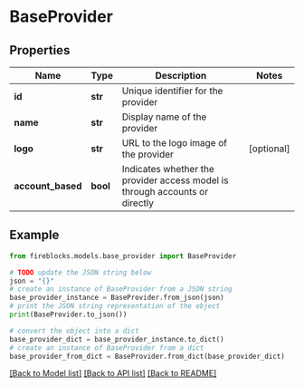 # BaseProvider


## Properties

Name | Type | Description | Notes
------------ | ------------- | ------------- | -------------
**id** | **str** | Unique identifier for the provider | 
**name** | **str** | Display name of the provider | 
**logo** | **str** | URL to the logo image of the provider | [optional] 
**account_based** | **bool** | Indicates whether the provider access model is through accounts or directly | 

## Example

```python
from fireblocks.models.base_provider import BaseProvider

# TODO update the JSON string below
json = "{}"
# create an instance of BaseProvider from a JSON string
base_provider_instance = BaseProvider.from_json(json)
# print the JSON string representation of the object
print(BaseProvider.to_json())

# convert the object into a dict
base_provider_dict = base_provider_instance.to_dict()
# create an instance of BaseProvider from a dict
base_provider_from_dict = BaseProvider.from_dict(base_provider_dict)
```
[[Back to Model list]](../README.md#documentation-for-models) [[Back to API list]](../README.md#documentation-for-api-endpoints) [[Back to README]](../README.md)


